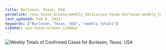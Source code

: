 ```yaml
---
title: Burleson, Texas, USA
permalink: /usa-texas-brazos/weekly_totals/usa-texas-burleson-weekly_totals.html
last_updated: Feb 8, 2021
keywords: ["Burleson, Texas, USA", "weekly totals"]
sidebar: usa-texas-brazos_sidebar
---
```


![Weekly Totals of Confirmed Cases for Burleson, Texas, USA](/covid_tracker/images/graphs/usa-texas-burleson-weekly_totals_graph.png)
